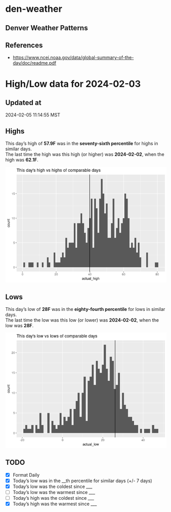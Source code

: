 

# den-weather

## Denver Weather Patterns

## References

- <https://www.ncei.noaa.gov/data/global-summary-of-the-day/doc/readme.pdf>

# High/Low data for 2024-02-03

## Updated at

2024-02-05 11:14:55 MST

## Highs

This day’s high of **57.9F** was in the **seventy-sixth percentile** for
highs in similar days.  
The last time the high was this high (or higher) was **2024-02-02**,
when the high was **62.1F**.

![](readme_files/figure-commonmark/unnamed-chunk-4-1.png)

## Lows

This day’s low of **28F** was in the **eighty-fourth percentile** for
lows in similar days.  
The last time the low was this low (or lower) was **2024-02-02**, when
the low was **28F**.

![](readme_files/figure-commonmark/unnamed-chunk-6-1.png)

## TODO

- [x] Format Daily
- [x] Today’s low was in the \_\_th percentile for similar days (+/- 7
  days)
- [x] Today’s low was the coldest since \_\_\_
- [ ] Today’s low was the warmest since \_\_\_
- [ ] Today’s high was the coldest since \_\_\_
- [x] Today’s high was the warmest since \_\_\_
